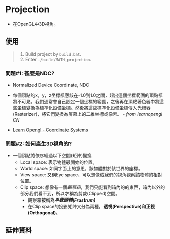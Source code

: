 # Projection

* 在OpenGL中3D視角。

## 使用
> 1. Build project by `build.bat`.
> 2. Enter `./build/MATH_projection`.

### 問題#1: 甚麼是NDC?

* Normalized Device Coordinate, NDC
* 每個頂點的x，y，z坐標都應該在-1.0到1.0之間，超出這個坐標範圍的頂點都將不可見。我們通常會自己設定一個坐標的範圍，之後再在頂點著色器中將這些坐標變換為標準化設備坐標。然後將這些標準化設備坐標傳入光柵器(Rasterizer)，將它們變換為屏幕上的二維坐標或像素。 - *from learnopengl CN*

* [Learn Opengl - Coordinate Systems](https://learnopengl.com/Getting-started/Coordinate-Systems)

### 問題#2: 如何產生3D視角的?
* 一個頂點將依序經過以下空間(矩陣)變換
    * Local space: 表示物體最開始的位置。
    * World space: 如同字面上的意思，該物體對於該世界的座標。
    * View space: 又稱Eye space，可以想像成我們的視角觀察該物體的相對位置。
    * Clip space: 想像有一個*觀察箱*，我們只能看到箱內的的東西，箱內以外的部分我們看不到，所以才稱為剪裁(Clipped)空間。
        * 觀察箱被稱為***平截頭體(Frustrum)***
        * 在Clip space的投影矩陣又分為兩種，**透視(Perspective)**和**正視(Orthogonal)**。

## 延伸資料
